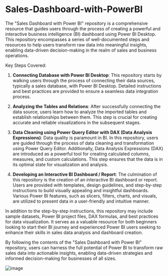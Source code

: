 # Sales-Dashboard-with-PowerBI
The "Sales Dashboard with Power BI" repository is a comprehensive resource that guides users through the process of creating a powerful and interactive business intelligence (BI) dashboard using Power BI Desktop. This repository encompasses a series of well-documented steps and resources to help users transform raw data into meaningful insights, enabling data-driven decision-making in the realm of sales and business operations.

Key Steps Covered:

1. **Connecting Database with Power BI Desktop**:
   This repository starts by walking users through the process of connecting their data sources, typically a sales database, with Power BI Desktop. Detailed instructions and best practices are provided to ensure a seamless data integration process.

2. **Analyzing the Tables and Relations**:
   After successfully connecting the data source, users learn how to analyze the imported tables and establish relationships between them. This step is crucial for creating accurate and reliable visualizations in the subsequent stages.

3. **Data Cleaning using Power Query Editor with DAX (Data Analysis Expressions)**:
   Data quality is paramount in BI. In this repository, users are guided through the process of data cleaning and transformation using Power Query Editor. Additionally, Data Analysis Expressions (DAX) are introduced as a powerful tool for creating calculated columns, measures, and custom calculations. This step ensures that the data is in its optimal state for visualization and analysis.

4. **Developing an Interactive BI Dashboard / Report**:
   The culmination of this repository is the creation of an interactive BI dashboard or report. Users are provided with templates, design guidelines, and step-by-step instructions to build visually appealing and insightful dashboards. Various Power BI features, such as slicers, filters, charts, and visuals, are utilized to present data in a user-friendly and intuitive manner.

In addition to the step-by-step instructions, this repository may include sample datasets, Power BI project files, DAX formulas, and best practices for data visualization. It serves as a valuable resource for both beginners looking to start their BI journey and experienced Power BI users seeking to enhance their skills in sales data analysis and dashboard creation.

By following the contents of the "Sales Dashboard with Power BI" repository, users can harness the full potential of Power BI to transform raw sales data into actionable insights, enabling data-driven strategies and informed decision-making for businesses of all sizes.

![image](https://github.com/rawatpiyush/Sales-Dashboard-with-PowerBI/assets/143168770/872e1655-e0b7-48b0-bcf1-6e16d5a205a2)



